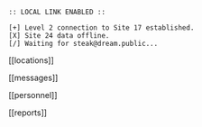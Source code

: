 ---
---
```
:: LOCAL LINK ENABLED ::

[+] Level 2 connection to Site 17 established.
[X] Site 24 data offline.
[/] Waiting for steak@dream.public...

```

[[locations]]

[[messages]]

[[personnel]]

[[reports]]